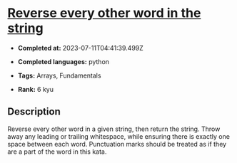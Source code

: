# [Reverse every other word in the string](https://www.codewars.com/kata/58d76854024c72c3e20000de)

- **Completed at:** 2023-07-11T04:41:39.499Z

- **Completed languages:** python

- **Tags:** Arrays, Fundamentals

- **Rank:** 6 kyu

## Description

Reverse every other word in a given string, then return the string. Throw away any leading or trailing whitespace, while ensuring there is exactly one space between each word. Punctuation marks should be treated as if they are a part of the word in this kata.
